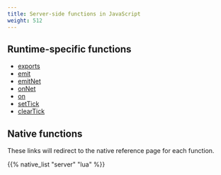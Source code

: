 ```yaml
---
title: Server-side functions in JavaScript
weight: 512
---
```


## Runtime-specific functions
- [exports](/docs/scripting-reference/runtimes/javascript/functions/exports)
- [emit](/docs/scripting-reference/runtimes/javascript/functions/emit-server)
- [emitNet](/docs/scripting-reference/runtimes/javascript/functions/emitNet-server)
- [onNet](/docs/scripting-reference/runtimes/javascript/functions/onNet-server)
- [on](/docs/scripting-reference/runtimes/javascript/functions/on-server)
- [setTick](/docs/scripting-reference/runtimes/javascript/functions/setTick)
- [clearTick](/docs/scripting-reference/runtimes/javascript/functions/clearTick)

## Native functions
These links will redirect to the native reference page for each function.

{{% native_list "server" "lua" %}}
